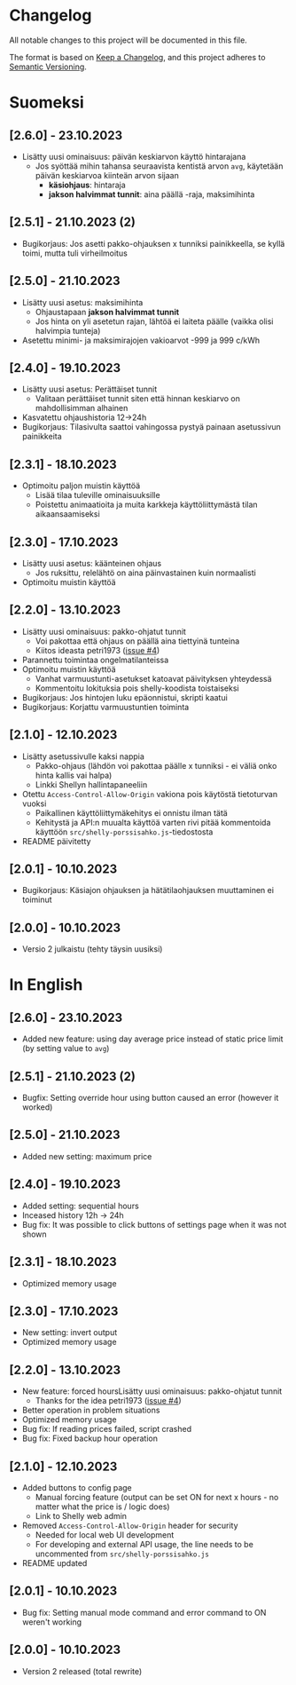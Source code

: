 # Changelog
All notable changes to this project will be documented in this file.

The format is based on [Keep a Changelog](https://keepachangelog.com/en/1.0.0/),
and this project adheres to [Semantic Versioning](https://semver.org/spec/v2.0.0.html).

# Suomeksi
## [2.6.0] - 23.10.2023
- Lisätty uusi ominaisuus: päivän keskiarvon käyttö hintarajana
  - Jos syöttää mihin tahansa seuraavista kentistä arvon `avg`, käytetään päivän keskiarvoa kiinteän arvon sijaan
    - **käsiohjaus**: hintaraja
    - **jakson halvimmat tunnit**: aina päällä -raja, maksimihinta

## [2.5.1] - 21.10.2023 (2)
- Bugikorjaus: Jos asetti pakko-ohjauksen x tunniksi painikkeella, se kyllä toimi, mutta tuli virheilmoitus

## [2.5.0] - 21.10.2023
- Lisätty uusi asetus: maksimihinta 
  - Ohjaustapaan **jakson halvimmat tunnit**
  - Jos hinta on yli asetetun rajan, lähtöä ei laiteta päälle (vaikka olisi halvimpia tunteja)
- Asetettu minimi- ja maksimirajojen vakioarvot -999 ja 999 c/kWh
  
## [2.4.0] - 19.10.2023
- Lisätty uusi asetus: Perättäiset tunnit
  - Valitaan perättäiset tunnit siten että hinnan keskiarvo on mahdollisimman alhainen
- Kasvatettu ohjaushistoria 12->24h
- Bugikorjaus: Tilasivulta saattoi vahingossa pystyä painaan asetussivun painikkeita

## [2.3.1] - 18.10.2023
- Optimoitu paljon muistin käyttöä
  - Lisää tilaa tuleville ominaisuuksille
  - Poistettu animaatioita ja muita karkkeja käyttöliittymästä tilan aikaansaamiseksi

## [2.3.0] - 17.10.2023
- Lisätty uusi asetus: käänteinen ohjaus
  - Jos ruksittu, relelähtö on aina päinvastainen kuin normaalisti
- Optimoitu muistin käyttöä

## [2.2.0] - 13.10.2023
- Lisätty uusi ominaisuus: pakko-ohjatut tunnit
  - Voi pakottaa että ohjaus on päällä aina tiettyinä tunteina
  - Kiitos ideasta petri1973 ([issue #4](https://github.com/jisotalo/shelly-porssisahko/issues/4))
- Parannettu toimintaa ongelmatilanteissa
- Optimoitu muistin käyttöä
  - Vanhat varmuustunti-asetukset katoavat päivityksen yhteydessä
  - Kommentoitu lokituksia pois shelly-koodista toistaiseksi
- Bugikorjaus: Jos hintojen luku epäonnistui, skripti kaatui
- Bugikorjaus: Korjattu varmuustuntien toiminta

## [2.1.0] - 12.10.2023
- Lisätty asetussivulle kaksi nappia
  - Pakko-ohjaus (lähdön voi pakottaa päälle x tunniksi - ei väliä onko hinta kallis vai halpa)
  - Linkki Shellyn hallintapaneeliin
- Otettu `Access-Control-Allow-Origin` vakiona pois käytöstä tietoturvan vuoksi
  - Paikallinen käyttöliittymäkehitys ei onnistu ilman tätä
  - Kehitystä ja API:n muualta käyttöä varten rivi pitää kommentoida käyttöön `src/shelly-porssisahko.js`-tiedostosta
- README päivitetty

## [2.0.1] - 10.10.2023
- Bugikorjaus: Käsiajon ohjauksen ja hätätilaohjauksen muuttaminen ei toiminut

## [2.0.0] - 10.10.2023
- Versio 2 julkaistu (tehty täysin uusiksi)

# In English
## [2.6.0] - 23.10.2023
- Added new feature: using day average price instead of static price limit (by setting value to `avg`)
## [2.5.1] - 21.10.2023 (2)
- Bugfix: Setting override hour using button caused an error (however it worked)

## [2.5.0] - 21.10.2023
- Added new setting: maximum price

## [2.4.0] - 19.10.2023
- Added setting: sequential hours
- Inceased history 12h -> 24h
- Bug fix: It was possible to click buttons of settings page when it was not shown

## [2.3.1] - 18.10.2023
- Optimized memory usage

## [2.3.0] - 17.10.2023
- New setting: invert output
- Optimized memory usage

## [2.2.0] - 13.10.2023
- New feature: forced hoursLisätty uusi ominaisuus: pakko-ohjatut tunnit
  - Thanks for the idea petri1973 ([issue #4](https://github.com/jisotalo/shelly-porssisahko/issues/4))
- Better operation in problem situations
- Optimized memory usage
- Bug fix: If reading prices failed, script crashed
- Bug fix: Fixed backup hour operation

## [2.1.0] - 12.10.2023
- Added buttons to config page
  - Manual forcing feature (output can be set ON for next x hours - no matter what the price is / logic does)
  - Link to Shelly web admin 
- Removed `Access-Control-Allow-Origin` header for security
  - Needed for local web UI development
  - For developing and external API usage, the line needs to be uncommented from `src/shelly-porssisahko.js`
- README updated


## [2.0.1] - 10.10.2023
- Bug fix: Setting manual mode command and error command to ON weren't working

## [2.0.0] - 10.10.2023
- Version 2 released (total rewrite)
